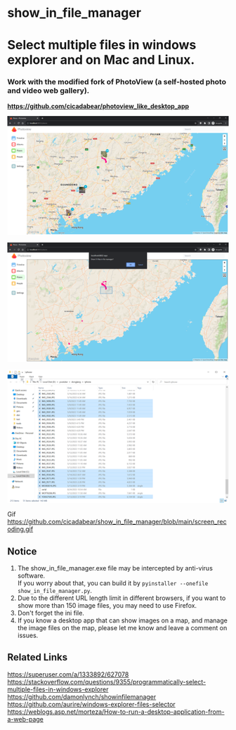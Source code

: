 # show_in_file_manager
# Select multiple files in windows explorer and on Mac and Linux.   
### Work with the modified fork of PhotoView (a self-hosted photo and video web gallery).  

**https://github.com/cicadabear/photoview_like_desktop_app**  

![](./show_in_file_manager3.png)  

![](./show_in_file_manager.png)  

![](./show_in_file_manager2.png)  

Gif https://github.com/cicadabear/show_in_file_manager/blob/main/screen_recoding.gif  

## Notice 
1. The show_in_file_manager.exe file may be intercepted by anti-virus software.   
If you worry about that, you can build it by ```pyinstaller --onefile show_in_file_manager.py```.
2. Due to the different URL length limit in different browsers, if you want to show more than 150 image files, you may need to use Firefox.  
3. Don't forget the ini file.
4. If you know a desktop app that can show images on a map, and manage the image files on the map, please let me know and leave a comment on issues.
 
## Related Links   

https://superuser.com/a/1333892/627078  
https://stackoverflow.com/questions/9355/programmatically-select-multiple-files-in-windows-explorer  
https://github.com/damonlynch/showinfilemanager  
https://github.com/aurire/windows-explorer-files-selector  
https://weblogs.asp.net/morteza/How-to-run-a-desktop-application-from-a-web-page  

